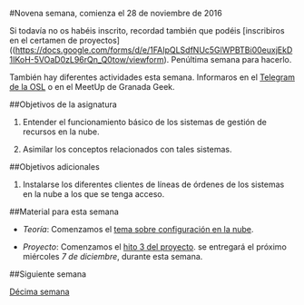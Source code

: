#Novena semana, comienza el 28 de noviembre de 2016

Si todavía no os habéis inscrito, recordad
también que podéis
[inscribiros en el certamen de proyectos]((https://docs.google.com/forms/d/e/1FAIpQLSdfNUc5GlWPBTBi00euxjEkD1IKoH-5VOaD0zL96rQn_Q0tow/viewform). Penúltima
semana para hacerlo.

También hay diferentes actividades esta semana. Informaros en el
[Telegram de la OSL](http://telegram.me/oslugr) o en el MeetUp de
Granada Geek. 

##Objetivos de la asignatura

1. Entender el funcionamiento básico de los sistemas de gestión de
   recursos en la nube.

2. Asimilar los conceptos relacionados con tales sistemas.

##Objetivos adicionales

1. Instalarse los diferentes clientes de líneas de órdenes de los
   sistemas en la nube a los que se tenga acceso. 


##Material para esta semana

* *Teoría*: Comenzamos el
  [tema sobre configuración en la nube](http://jj.github.io/CC/documentos/temas/Automatizando_cloud.md).

* *Proyecto*: Comenzamos el [hito 3 del proyecto](). se
  entregará el próximo miércoles *7 de diciembre*, durante esta semana.

##Siguiente semana

[Décima semana](10-semana.md)
